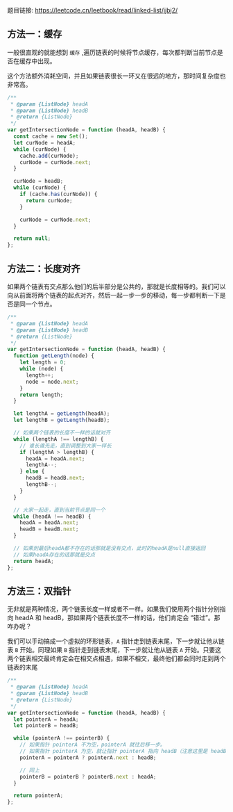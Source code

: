 题目链接: https://leetcode.cn/leetbook/read/linked-list/jjbj2/

## 方法一：缓存

一般很直观的就能想到 `缓存` ,遍历链表的时候将节点缓存，每次都判断当前节点是否在缓存中出现。

这个方法额外消耗空间，并且如果链表很长一环又在很远的地方，那时间复杂度也非常高。

```javascript
/**
 * @param {ListNode} headA
 * @param {ListNode} headB
 * @return {ListNode}
 */
var getIntersectionNode = function (headA, headB) {
  const cache = new Set();
  let curNode = headA;
  while (curNode) {
    cache.add(curNode);
    curNode = curNode.next;
  }

  curNode = headB;
  while (curNode) {
    if (cache.has(curNode)) {
      return curNode;
    }

    curNode = curNode.next;
  }

  return null;
};
```

## 方法二：长度对齐

如果两个链表有交点那么他们的后半部分是公共的，那就是长度相等的。我们可以向从前面将两个链表的起点对齐，然后一起一步一步的移动，每一步都判断一下是否是同一个节点。

```javascript
/**
 * @param {ListNode} headA
 * @param {ListNode} headB
 * @return {ListNode}
 */
var getIntersectionNode = function (headA, headB) {
  function getLength(node) {
    let length = 0;
    while (node) {
      length++;
      node = node.next;
    }
    return length;
  }

  let lengthA = getLength(headA);
  let lengthB = getLength(headB);

  // 如果两个链表的长度不一样的话就对齐
  while (lengthA !== lengthB) {
    // 谁长谁先走，直到调整到大家一样长
    if (lengthA > lengthB) {
      headA = headA.next;
      lengthA--;
    } else {
      headB = headB.next;
      lengthB--;
    }
  }

  // 大家一起走，直到当前节点是同一个
  while (headA !== headB) {
    headA = headA.next;
    headB = headB.next;
  }

  // 如果到最后headA都不存在的话那就是没有交点，此时的headA是null直接返回
  // 如果headA存在的话那就是交点
  return headA;
};
```

## 方法三：双指针

无非就是两种情况，两个链表长度一样或者不一样。如果我们使用两个指针分别指向 headA 和 headB，那如果两个链表长度不一样的话，他们肯定会 “错过”。那咋办呢？

我们可以手动搞成一个虚拟的环形链表，`A` 指针走到链表末尾，下一步就让他从链表 `B` 开始。同理如果 `B` 指针走到链表末尾，下一步就让他从链表 `A` 开始。只要这两个链表相交最终肯定会在相交点相遇，如果不相交，最终他们都会同时走到两个链表的末尾

```javascript
/**
 * @param {ListNode} headA
 * @param {ListNode} headB
 * @return {ListNode}
 */
var getIntersectionNode = function (headA, headB) {
  let pointerA = headA;
  let pointerB = headB;

  while (pointerA !== pointerB) {
    // 如果指针 pointerA 不为空，pointerA 就往后移一步。
    // 如果指针 pointerA 为空，就让指针 pointerA 指向 headB（注意这里是 headB 不是 pointerB）
    pointerA = pointerA ? pointerA.next : headB;

    // 同上
    pointerB = pointerB ? pointerB.next : headA;
  }

  return pointerA;
};
```
